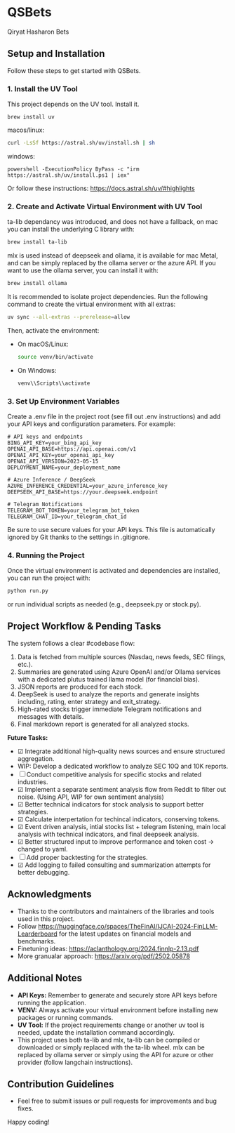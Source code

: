 # QSBets
Qiryat Hasharon Bets

## Setup and Installation

Follow these steps to get started with QSBets.

### 1. Install the UV Tool
This project depends on the UV tool. Install it.
```brew
brew install uv
```
macos/linux:
```sh
curl -LsSf https://astral.sh/uv/install.sh | sh
```

windows:
```pwsh
powershell -ExecutionPolicy ByPass -c "irm https://astral.sh/uv/install.ps1 | iex"
```

Or follow these instructions:
https://docs.astral.sh/uv/#highlights


### 2. Create and Activate Virtual Environment with UV Tool
ta-lib dependancy was introduced, and does not have a fallback, on mac you can install the underlying C library with:
```sh
brew install ta-lib
```

mlx is used instead of deepseek and ollama, it is available for mac Metal, and can be simply replaced by the ollama server or the azure API. If you want to use the ollama server, you can install it with:
```sh
brew install ollama
```

It is recommended to isolate project dependencies. Run the following command to create the virtual environment with all extras:
```sh
uv sync --all-extras --prerelease=allow
```

Then, activate the environment:
- On macOS/Linux:
  ```sh
  source venv/bin/activate
  ```
- On Windows:
  ```sh
  venv\\Scripts\\activate
  ```

### 3. Set Up Environment Variables
Create a .env file in the project root (see fill out .env instructions) and add your API keys and configuration parameters. For example:

```env
# API keys and endpoints
BING_API_KEY=your_bing_api_key
OPENAI_API_BASE=https://api.openai.com/v1
OPENAI_API_KEY=your_openai_api_key
OPENAI_API_VERSION=2023-05-15
DEPLOYMENT_NAME=your_deployment_name

# Azure Inference / DeepSeek
AZURE_INFERENCE_CREDENTIAL=your_azure_inference_key
DEEPSEEK_API_BASE=https://your.deepseek.endpoint

# Telegram Notifications
TELEGRAM_BOT_TOKEN=your_telegram_bot_token
TELEGRAM_CHAT_ID=your_telegram_chat_id
```

Be sure to use secure values for your API keys. This file is automatically ignored by Git thanks to the settings in .gitignore.

### 4. Running the Project
Once the virtual environment is activated and dependencies are installed, you can run the project with:
```sh
python run.py
```
or run individual scripts as needed (e.g., deepseek.py or stock.py).

## Project Workflow & Pending Tasks

The system follows a clear #codebase flow:
1. Data is fetched from multiple sources (Nasdaq, news feeds, SEC filings, etc.).
2. Summaries are generated using Azure OpenAI and/or Ollama services with a dedicated plutus trained llama model (for financial bias).
3. JSON reports are produced for each stock.
4. DeepSeek is used to analyze the reports and generate insights including, rating, enter strategy and exit_strategy.
5. High-rated stocks trigger immediate Telegram notifications and messages with details.
6. Final markdown report is generated for all analyzed stocks.

**Future Tasks:**
- ☑ Integrate additional high-quality news sources and ensure structured aggregation.
- WIP: Develop a dedicated workflow to analyze SEC 10Q and 10K reports.
- ☐ Conduct competitive analysis for specific stocks and related industries.
- ☑ Implement a separate sentiment analysis flow from Reddit to filter out noise. (Using API, WIP for own sentiment analysis)
- ☑ Better technical indicators for stock analysis to support better strategies.
- ☑ Calculate interpertation for techincal indicators, conserving tokens.
- ☑ Event driven analysis, intial stocks list + telegram listening, main local analysis with technical indicators, and final deepseek analysis.
- ☑ Better structured input to improve performance and token cost -> changed to yaml.
- ☐ Add proper backtesting for the strategies.
- ☑ Add logging to failed consulting and summarization attempts for better debugging.

## Acknowledgments
- Thanks to the contributors and maintainers of the libraries and tools used in this project.
- Follow https://huggingface.co/spaces/TheFinAI/IJCAI-2024-FinLLM-Learderboard for the latest updates on financial models and benchmarks.
- Finetuning ideas: https://aclanthology.org/2024.finnlp-2.13.pdf
- More granualar approach: https://arxiv.org/pdf/2502.05878

## Additional Notes
- **API Keys:** Remember to generate and securely store API keys before running the application.
- **VENV:** Always activate your virtual environment before installing new packages or running commands.
- **UV Tool:** If the project requirements change or another uv tool is needed, update the installation command accordingly.
- This project uses both ta-lib and mlx, ta-lib can be compiled or downloaded or simply replaced with the ta-lib wheel. mlx can be replaced by ollama server or simply using the API for azure or other provider (follow langchain instructions).

## Contribution Guidelines
- Feel free to submit issues or pull requests for improvements and bug fixes.

Happy coding!

